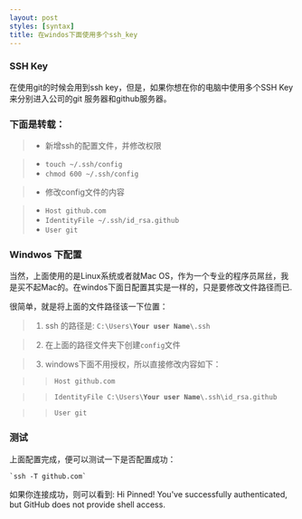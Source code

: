 ```yaml
---
layout: post
styles: [syntax]
title: 在windos下面使用多个ssh_key
---
```


### SSH Key 

在使用git的时候会用到ssh key，但是，如果你想在你的电脑中使用多个SSH Key来分别进入公司的git 服务器和github服务器。

### 下面是转载：

> - 新增ssh的配置文件，并修改权限

>  - `touch ~/.ssh/config `
>  - `chmod 600 ~/.ssh/config  `

> - 修改config文件的内容

>  - `Host github.com`
>  - `IdentityFile ~/.ssh/id_rsa.github`
>  - `User git`

### Windwos 下配置

 当然，上面使用的是Linux系统或者就Mac OS，作为一个专业的程序员屌丝，我是买不起Mac的。在windos下面日配置其实是一样的，只是要修改文件路径而已.
 
 很简单，就是将上面的文件路径该一下位置：
 > 1. ssh 的路径是: `C:\Users\`**`Your user Name`**`\.ssh`
 
 > 2. 在上面的路径文件夹下创建`config`文件
 
 > 3. windows下面不用授权，所以直接修改内容如下：

>> `Host github.com`

>> `IdentityFile C:\Users\`**`Your user Name`**`\.ssh\id_rsa.github`

>> `User git`

### 测试

上面配置完成，便可以测试一下是否配置成功：

    `ssh -T github.com`
    
如果你连接成功，则可以看到:
    Hi Pinned! You've successfully authenticated, but GitHub does not provide shell access.
    